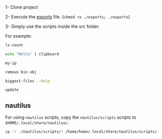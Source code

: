 1- Clone project

2- Execute the [exports](./exports) file. (`chmod +x ./exports; ./exports`)

3- Simply use the scripts inside the src folder.

For example:
```bash
ls-count

echo "Hello" | clipboard

my-ip

remove bin obj

biggest-files --help

update
```

## nautilus

For using `nautilus` scripts, copy the `nautilus/scripts` scripts to `$HOME/.local/share/nautilus/`.

```bash
cp -r ./nautilus/scripts/* /home/home/.local/share/nautilus/scripts/
```